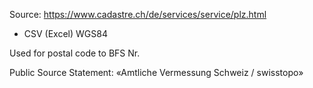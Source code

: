 Source:
https://www.cadastre.ch/de/services/service/plz.html
- CSV (Excel) WGS84 

Used for postal code to BFS Nr.

Public Source Statement:
«Amtliche Vermessung Schweiz / swisstopo»
